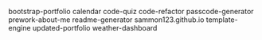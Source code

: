 bootstrap-portfolio
calendar
code-quiz
code-refactor
passcode-generator
prework-about-me
readme-generator
sammon123.github.io
template-engine
updated-portfolio
weather-dashboard